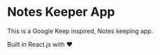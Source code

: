 # Notes Keeper App
This is a Google Keep inspired, Notes keeping app. 



Built in React.js with ❤️
